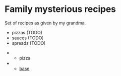 # Family mysterious recipes

Set of recipes as given by my grandma.

- pizzas (TODO)
- sauces (TODO)
- spreads (TODO)
+ - pizza
+  - [base](./pizzas/base.md)  

